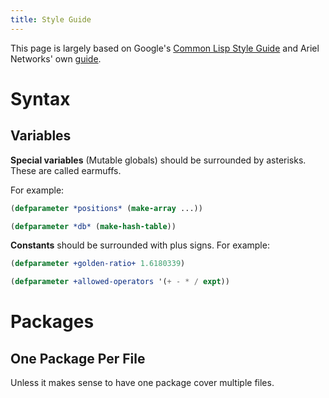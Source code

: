 ```yaml
---
title: Style Guide
---
```


This page is largely based on Google's [Common Lisp Style Guide][google] and
Ariel Networks' own [guide][an].

# Syntax

## Variables

**Special variables** (Mutable globals) should be surrounded by asterisks. These
  are called earmuffs.

For example:

~~~lisp
(defparameter *positions* (make-array ...))

(defparameter *db* (make-hash-table))
~~~

**Constants** should be surrounded with plus signs. For example:

~~~lisp
(defparameter +golden-ratio+ 1.6180339)

(defparameter +allowed-operators '(+ - * / expt))
~~~

# Packages

## One Package Per File

Unless it makes sense to have one package cover multiple files.

[google]: https://google-styleguide.googlecode.com/svn/trunk/lispguide.xml
[an]: http://labs.ariel-networks.com/cl-style-guide.html
